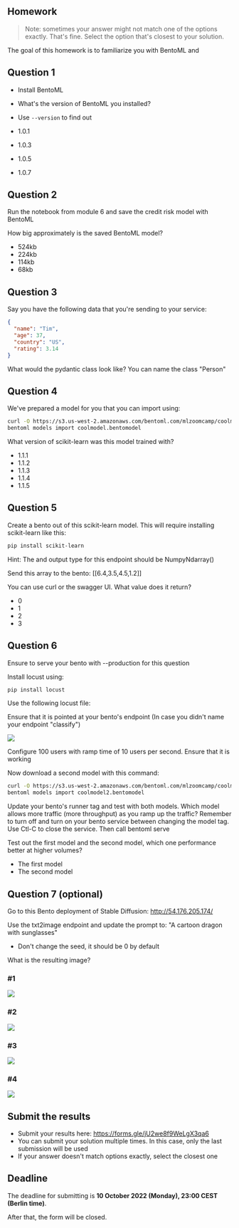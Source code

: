 ## Homework

> Note: sometimes your answer might not match one of the options exactly. That's fine. 
Select the option that's closest to your solution.

The goal of this homework is to familiarize you with BentoML and 

## Question 1

* Install BentoML
* What's the version of BentoML you installed?
* Use `--version` to find out

* 1.0.1
* 1.0.3
* 1.0.5
* 1.0.7

## Question 2

Run the notebook from module 6 and save the credit risk model with BentoML

How big approximately is the saved BentoML model?

* 524kb
* 224kb
* 114kb
* 68kb

## Question 3

Say you have the following data that you're sending to your service:

```json
{
  "name": "Tim",
  "age": 37,
  "country": "US",
  "rating": 3.14
}
```

What would the pydantic class look like? You can name the class "Person"

## Question 4

We've prepared a model for you that you can import using:
```bash
curl -O https://s3.us-west-2.amazonaws.com/bentoml.com/mlzoomcamp/coolmodel.bentomodel
bentoml models import coolmodel.bentomodel
```

What version of scikit-learn was this model trained with?

* 1.1.1
* 1.1.2
* 1.1.3
* 1.1.4
* 1.1.5

## Question 5 

Create a bento out of this scikit-learn model. This will require installing scikit-learn like this:
```bash
pip install scikit-learn
```

Hint: The and output type for this endpoint should be NumpyNdarray()

Send this array to the bento:
[[6.4,3.5,4.5,1.2]]

You can use curl or the swagger UI. What value does it return? 

* 0
* 1
* 2
* 3

## Question 6

Ensure to serve your bento with --production for this question

Install locust using:
```bash
pip install locust
```

Use the following locust file:

Ensure that it is pointed at your bento's endpoint (In case you didn't name your endpoint "classify")

<img src="resources/classify-endpoint.png">

Configure 100 users with ramp time of 10 users per second. Ensure that it is working

Now download a second model with this command:
```bash
curl -O https://s3.us-west-2.amazonaws.com/bentoml.com/mlzoomcamp/coolmodel2.bentomodel
bentoml models import coolmodel2.bentomodel
```

Update your bento's runner tag and test with both models. Which model allows more traffic (more throughput) as you ramp up the traffic?
Remember to turn off and turn on your bento service between changing the model tag. Use Ctl-C to close the service. Then call bentoml serve

Test out the first model and the second model, which one performance better at higher volumes?

* The first model
* The second model

## Question 7 (optional)

Go to this Bento deployment of Stable Diffusion: http://54.176.205.174/

Use the txt2image endpoint and update the prompt to: "A cartoon dragon with sunglasses"
- Don't change the seed, it should be 0 by default

What is the resulting image?

### #1
<img src="resources/dragon1.jpeg">

### #2 
<img src="resources/dragon2.jpeg">

### #3 
<img src="resources/dragon3.jpeg">

### #4
<img src="resources/dragon4.jpeg">


## Submit the results

* Submit your results here: https://forms.gle/jU2we8f9WeLgX3qa6
* You can submit your solution multiple times. In this case, only the last submission will be used 
* If your answer doesn't match options exactly, select the closest one


## Deadline

The deadline for submitting is **10 October 2022 (Monday), 23:00 CEST (Berlin time)**. 

After that, the form will be closed.
